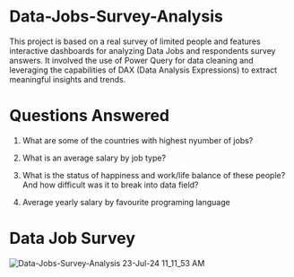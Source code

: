 # Data-Jobs-Survey-Analysis
This project is based on a real survey of limited people and features interactive dashboards for analyzing Data Jobs and respondents survey answers. It involved the use of Power Query for data cleaning and leveraging the capabilities of DAX (Data Analysis Expressions) to extract meaningful insights and trends.

# Questions Answered
1. What are some of the countries with highest nyumber of jobs?

2. What is an average salary by job type?

3. What is the status of happiness and work/life balance of these people? And how difficult was it to break into data field?

4. Average yearly salary by favourite programing language

# Data Job Survey
![Data-Jobs-Survey-Analysis 23-Jul-24 11_11_53 AM](https://github.com/user-attachments/assets/a58d367e-6093-41ce-b87b-3fb8e0101615)
